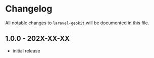 # Changelog

All notable changes to `laravel-geokit` will be documented in this file.

## 1.0.0 - 202X-XX-XX

- initial release
